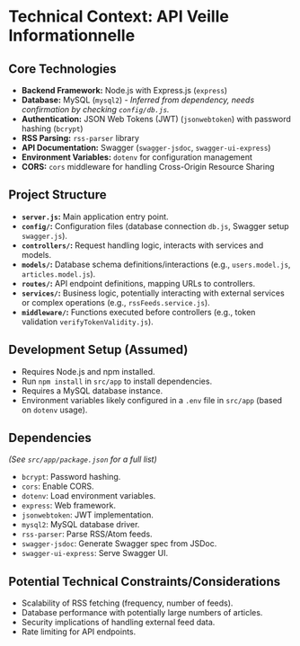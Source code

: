 # Technical Context: API Veille Informationnelle

## Core Technologies
- **Backend Framework:** Node.js with Express.js (`express`)
- **Database:** MySQL (`mysql2`) - *Inferred from dependency, needs confirmation by checking `config/db.js`.*
- **Authentication:** JSON Web Tokens (JWT) (`jsonwebtoken`) with password hashing (`bcrypt`)
- **RSS Parsing:** `rss-parser` library
- **API Documentation:** Swagger (`swagger-jsdoc`, `swagger-ui-express`)
- **Environment Variables:** `dotenv` for configuration management
- **CORS:** `cors` middleware for handling Cross-Origin Resource Sharing

## Project Structure
- **`server.js`:** Main application entry point.
- **`config/`:** Configuration files (database connection `db.js`, Swagger setup `swagger.js`).
- **`controllers/`:** Request handling logic, interacts with services and models.
- **`models/`:** Database schema definitions/interactions (e.g., `users.model.js`, `articles.model.js`).
- **`routes/`:** API endpoint definitions, mapping URLs to controllers.
- **`services/`:** Business logic, potentially interacting with external services or complex operations (e.g., `rssFeeds.service.js`).
- **`middleware/`:** Functions executed before controllers (e.g., token validation `verifyTokenValidity.js`).

## Development Setup (Assumed)
- Requires Node.js and npm installed.
- Run `npm install` in `src/app` to install dependencies.
- Requires a MySQL database instance.
- Environment variables likely configured in a `.env` file in `src/app` (based on `dotenv` usage).

## Dependencies
*(See `src/app/package.json` for a full list)*
- `bcrypt`: Password hashing.
- `cors`: Enable CORS.
- `dotenv`: Load environment variables.
- `express`: Web framework.
- `jsonwebtoken`: JWT implementation.
- `mysql2`: MySQL database driver.
- `rss-parser`: Parse RSS/Atom feeds.
- `swagger-jsdoc`: Generate Swagger spec from JSDoc.
- `swagger-ui-express`: Serve Swagger UI.

## Potential Technical Constraints/Considerations
- Scalability of RSS fetching (frequency, number of feeds).
- Database performance with potentially large numbers of articles.
- Security implications of handling external feed data.
- Rate limiting for API endpoints.
